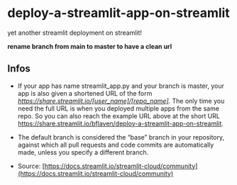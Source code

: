 # deploy-a-streamlit-app-on-streamlit
yet another streamlit deployment on streamlit!

**rename branch from main to master to have a clean url**



## Infos

- If your app has name streamlit_app.py and your branch is master, your app is also given a shortened URL of the form *https://share.streamlit.io/[user_name]/[repo_name]*. The only time you need the full URL is when you deployed multiple apps from the same repo. So you can also reach the example URL above at the short URL https://share.streamlit.io/bflaven/deploy-a-streamlit-app-on-streamlit.

- The default branch is considered the “base” branch in your repository, against which all pull requests and code commits are automatically made, unless you specify a different branch.

- Source: [https://docs.streamlit.io/streamlit-cloud/community](https://docs.streamlit.io/streamlit-cloud/community)

